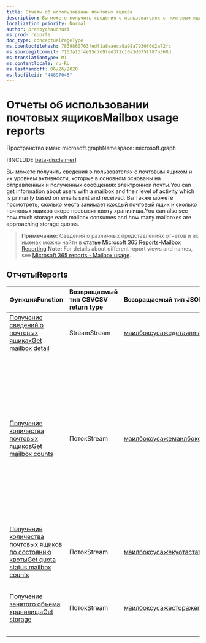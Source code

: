 ```yaml
---
title: Отчеты об использовании почтовых ящиков
description: Вы можете получить сведения о пользователях с почтовым ящиком и их уровнем активности, которые в основном основаны на отправленных и полученных сообщениях электронной почты. Вы также можете посмотреть, сколько места занимает каждый почтовый ящик и сколько почтовых ящиков скоро превысят квоту хранилища.
localization_priority: Normal
author: pranoychaudhuri
ms.prod: reports
doc_type: conceptualPageType
ms.openlocfilehash: 7839860763fedf1a8eaeca8a98a7930f6d2a72fc
ms.sourcegitcommit: 7153a13f4e95c7d9fed3f2c10a3d075ff87b368d
ms.translationtype: MT
ms.contentlocale: ru-RU
ms.lasthandoff: 06/26/2020
ms.locfileid: "44897045"
---
```

# <a name="mailbox-usage-reports"></a><span data-ttu-id="31858-104">Отчеты об использовании почтовых ящиков</span><span class="sxs-lookup"><span data-stu-id="31858-104">Mailbox usage reports</span></span>

<span data-ttu-id="31858-105">Пространство имен: microsoft.graph</span><span class="sxs-lookup"><span data-stu-id="31858-105">Namespace: microsoft.graph</span></span>

[!INCLUDE [beta-disclaimer](../../includes/beta-disclaimer.md)]

<span data-ttu-id="31858-106">Вы можете получить сведения о пользователях с почтовым ящиком и их уровнем активности, которые в основном основаны на отправленных и полученных сообщениях электронной почты.</span><span class="sxs-lookup"><span data-stu-id="31858-106">You can get information about users with a mailbox and their level of activity which is primarily based on emails sent and received.</span></span> <span data-ttu-id="31858-107">Вы также можете посмотреть, сколько места занимает каждый почтовый ящик и сколько почтовых ящиков скоро превысят квоту хранилища.</span><span class="sxs-lookup"><span data-stu-id="31858-107">You can also see how much storage each mailbox consumes and how many mailboxes are approaching storage quotas.</span></span>

> <span data-ttu-id="31858-108">**Примечание:** Сведения о различных представлениях отчетов и их именах можно найти в [статье Microsoft 365 Reports-Mailbox Reporting](https://support.office.com/client/Mailbox-usage-beffbe01-ce2d-4614-9ae5-7898868e2729).</span><span class="sxs-lookup"><span data-stu-id="31858-108">**Note:** For details about different report views and names, see [Microsoft 365 reports - Mailbox usage](https://support.office.com/client/Mailbox-usage-beffbe01-ce2d-4614-9ae5-7898868e2729).</span></span>

## <a name="reports"></a><span data-ttu-id="31858-109">Отчеты</span><span class="sxs-lookup"><span data-stu-id="31858-109">Reports</span></span>

| <span data-ttu-id="31858-110">Функция</span><span class="sxs-lookup"><span data-stu-id="31858-110">Function</span></span>                                 | <span data-ttu-id="31858-111">Возвращаемый тип CSV</span><span class="sxs-lookup"><span data-stu-id="31858-111">CSV return type</span></span> | <span data-ttu-id="31858-112">Возвращаемый тип JSON</span><span class="sxs-lookup"><span data-stu-id="31858-112">JSON return type</span></span>                         | <span data-ttu-id="31858-113">Описание</span><span class="sxs-lookup"><span data-stu-id="31858-113">Description</span></span>                              |
| :--------------------------------------- | :-------------- | :--------------------------------------- | ---------------------------------------- |
| [<span data-ttu-id="31858-114">Получение сведений о почтовых ящиках</span><span class="sxs-lookup"><span data-stu-id="31858-114">Get mailbox detail</span></span>](../api/reportroot-getmailboxusagedetail.md) | <span data-ttu-id="31858-115">Stream</span><span class="sxs-lookup"><span data-stu-id="31858-115">Stream</span></span>          | [<span data-ttu-id="31858-116">маилбоксусажедетаил</span><span class="sxs-lookup"><span data-stu-id="31858-116">mailboxUsageDetail</span></span>](../resources/mailboxusagedetail.md) | <span data-ttu-id="31858-117">Получите сведения об использовании почтовых ящиков.</span><span class="sxs-lookup"><span data-stu-id="31858-117">Get details about mailbox usage.</span></span>         |
| [<span data-ttu-id="31858-118">Получение количества почтовых ящиков</span><span class="sxs-lookup"><span data-stu-id="31858-118">Get mailbox counts</span></span>](../api/reportroot-getmailboxusagemailboxcounts.md) | <span data-ttu-id="31858-119">Поток</span><span class="sxs-lookup"><span data-stu-id="31858-119">Stream</span></span>          | [<span data-ttu-id="31858-120">маилбоксусажемаилбокскаунтс</span><span class="sxs-lookup"><span data-stu-id="31858-120">mailboxUsageMailboxCounts</span></span>](../resources/mailboxusagemailboxcounts.md) | <span data-ttu-id="31858-121">Узнайте, сколько всего почтовых ящиков в организации и сколько из них были активный в отчетный период.</span><span class="sxs-lookup"><span data-stu-id="31858-121">Get the total number of user mailboxes in your organization and how many are active each day of the reporting period.</span></span> <span data-ttu-id="31858-122">Почтовый ящик считается активным, если пользователь отправил или прочитал по крайней мере одно письмо.</span><span class="sxs-lookup"><span data-stu-id="31858-122">A mailbox is considered active if the user sent or read any email.</span></span> |
| [<span data-ttu-id="31858-123">Получение количества почтовых ящиков по состоянию квоты</span><span class="sxs-lookup"><span data-stu-id="31858-123">Get quota status mailbox counts</span></span>](../api/reportroot-getmailboxusagequotastatusmailboxcounts.md) | <span data-ttu-id="31858-124">Поток</span><span class="sxs-lookup"><span data-stu-id="31858-124">Stream</span></span>          | [<span data-ttu-id="31858-125">маилбоксусажекуотастатусмаилбокскаунтс</span><span class="sxs-lookup"><span data-stu-id="31858-125">mailboxUsageQuotaStatusMailboxCounts</span></span>](../resources/mailboxusagequotastatusmailboxcounts.md) | <span data-ttu-id="31858-126">Узнайте, сколько почтовых ящиков пользователей в каждой категории квоты.</span><span class="sxs-lookup"><span data-stu-id="31858-126">Get the count of user mailboxes in each quota category.</span></span> |
| [<span data-ttu-id="31858-127">Получение занятого объема хранилища</span><span class="sxs-lookup"><span data-stu-id="31858-127">Get storage</span></span>](../api/reportroot-getmailboxusagestorage.md) | <span data-ttu-id="31858-128">Поток</span><span class="sxs-lookup"><span data-stu-id="31858-128">Stream</span></span>          | [<span data-ttu-id="31858-129">маилбоксусажестораже</span><span class="sxs-lookup"><span data-stu-id="31858-129">mailboxUsageStorage</span></span>](../resources/mailboxusagestorage.md) | <span data-ttu-id="31858-130">Узнайте, сколько места занято в хранилище организации.</span><span class="sxs-lookup"><span data-stu-id="31858-130">Get the amount of storage used in your organization.</span></span> |
